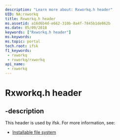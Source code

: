 ```yaml
---
description: "Learn more about: Rxworkq.h header"
UID: NA:rxworkq
title: Rxworkq.h header
ms.assetid: a16d6b4d-e662-310b-8a4f-7845b1de062b
ms.date: 05/09/2018
keywords: ["Rxworkq.h header"]
ms.keywords: 
ms.topic: portal
tech.root: ifsk
f1_keywords:
 - rxworkq
 - rxworkq/rxworkq
api_name:
 - rxworkq
---
```


# Rxworkq.h header


## -description

This header is used by ifsk. For more information, see:

- [Installable file system](../_ifsk/index.md)

